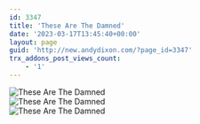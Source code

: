 ```yaml
---
id: 3347
title: 'These Are The Damned'
date: '2023-03-17T13:45:40+00:00'
layout: page
guid: 'http://new.andydixon.com/?page_id=3347'
trx_addons_post_views_count:
    - '1'
---
```


![These Are The Damned](https://i0.wp.com/assets.g8x2.ldn.idrivee2-23.com/posters/These%20Are%20The%20Damned%2001.jpg?w=1200&ssl=1 "These Are The Damned")  
![These Are The Damned](https://i0.wp.com/assets.g8x2.ldn.idrivee2-23.com/posters/These%20Are%20The%20Damned%2002.jpg?w=1200&ssl=1 "These Are The Damned")  
![These Are The Damned](https://i0.wp.com/assets.g8x2.ldn.idrivee2-23.com/posters/These%20Are%20The%20Damned%2003.jpg?w=1200&ssl=1 "These Are The Damned")